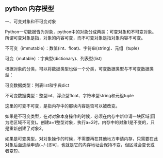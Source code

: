 

## python 内存模型

一、可变对象和不可变对象

Python一切数据皆为对象，python中的对象分成两类：可变对象和不可变对象。所谓可变对象是指，对象的内容可变，而不可变对象是指对象内容不可变。

不可变（immutable）：数值(int、float)、字符串(string)、元组（tuple)

可变（mutable）：字典型(dictionary)、列表型(list)

根据对象的分类，可以将数据类型也做一个分类，可变数据类型与不可变数据类型：

可变数据类型：列表list和字典dict

不可变数据类型：整型int、浮点型float、字符串型string和元组tuple

这里的可变不可变，是指内存中的那块内容是否可以被改变。

如果是不可变类型，在对对象本身操作的时候，必须在内存中新申请一块区域(因为老区域不可变)。创建a=1整型对象，执行a=2时，内存中的对象1是不变的，只是重新创建了对象2。

如果是可变类型，对对象操作的时候，不需要再在其他地方申请内存，只需要在此对象后面连续申请(+/-)即可，也就是它的内存地址会保持不变，但区域会变长或者变短。